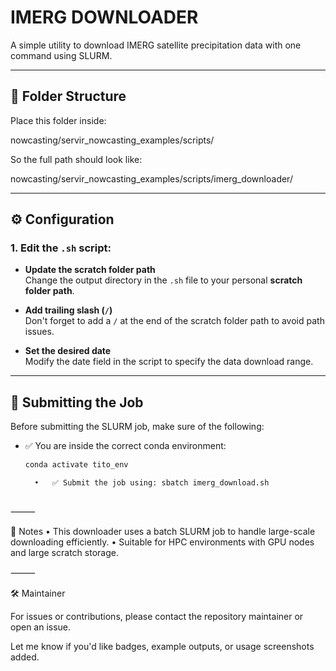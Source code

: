 # IMERG DOWNLOADER

A simple utility to download IMERG satellite precipitation data with one command using SLURM.

---

## 📁 Folder Structure

Place this folder inside:

nowcasting/servir_nowcasting_examples/scripts/

So the full path should look like:

nowcasting/servir_nowcasting_examples/scripts/imerg_downloader/

---

## ⚙️ Configuration

### 1. Edit the `.sh` script:

- **Update the scratch folder path**  
  Change the output directory in the `.sh` file to your personal **scratch folder path**.

- **Add trailing slash (`/`)**  
  Don't forget to add a `/` at the end of the scratch folder path to avoid path issues.

- **Set the desired date**  
  Modify the date field in the script to specify the data download range.

---

## 🚀 Submitting the Job

Before submitting the SLURM job, make sure of the following:

- ✅ You are inside the correct conda environment:
  
  ```bash
  conda activate tito_env

	•	✅ Submit the job using: sbatch imerg_download.sh



⸻

📌 Notes
	•	This downloader uses a batch SLURM job to handle large-scale downloading efficiently.
	•	Suitable for HPC environments with GPU nodes and large scratch storage.

⸻

🛠 Maintainer

For issues or contributions, please contact the repository maintainer or open an issue.

Let me know if you'd like badges, example outputs, or usage screenshots added.
